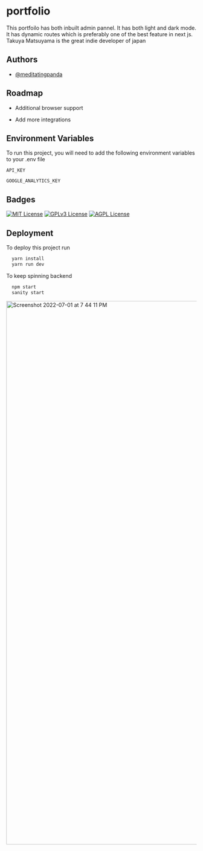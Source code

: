# portfolio
This portfoilo has both inbuilt admin pannel.
It has both light and dark mode.
It has dynamic routes which is preferably one of the best feature in next js.
Takuya Matsuyama is the great indie developer of japan


## Authors

- [@meditatingpanda](https://github.com/Meditatingpanda)


## Roadmap

- Additional browser support

- Add more integrations


## Environment Variables

To run this project, you will need to add the following environment variables to your .env file

`API_KEY`

`GOOGLE_ANALYTICS_KEY`




## Badges



[![MIT License](https://img.shields.io/badge/License-MIT-green.svg)](https://choosealicense.com/licenses/mit/)
[![GPLv3 License](https://img.shields.io/badge/License-GPL%20v3-yellow.svg)](https://opensource.org/licenses/)
[![AGPL License](https://img.shields.io/badge/license-AGPL-blue.svg)](http://www.gnu.org/licenses/agpl-3.0)



## Deployment

To deploy this project run

```bash
  yarn install
  yarn run dev
```
To keep spinning backend

```bash
  npm start
  sanity start
```



<img width="1440" alt="Screenshot 2022-07-01 at 7 44 11 PM" src="https://user-images.githubusercontent.com/83230804/176911503-68b7d7ec-68b6-446f-8530-311926b79786.png">
